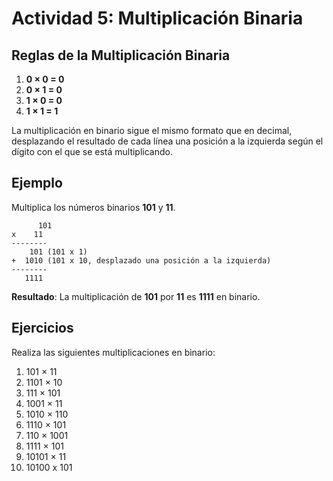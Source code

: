 # Actividad 5: Multiplicación Binaria

## Reglas de la Multiplicación Binaria

1. **0 × 0 = 0**
2. **0 × 1 = 0**
3. **1 × 0 = 0**
4. **1 × 1 = 1**

La multiplicación en binario sigue el mismo formato que en decimal, desplazando el resultado de cada línea una posición a la izquierda según el dígito con el que se está multiplicando.

## Ejemplo

Multiplica los números binarios **101** y **11**.

    	  101
  	x    11
	--------
 	    101 (101 x 1)
  	+  1010 (101 x 10, desplazado una posición a la izquierda)
	--------
 	   1111

**Resultado**: La multiplicación de **101** por **11** es **1111** en binario.

## Ejercicios

Realiza las siguientes multiplicaciones en binario:

1. 101 × 11
2. 1101 × 10
3. 111 × 101
4. 1001 × 11
5. 1010 × 110
6. 1110 × 101
7. 110 × 1001
8. 1111 × 101
9. 10101 × 11
10. 10100 x 101
